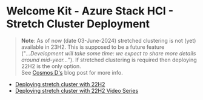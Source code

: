 [stretchcluster22h2]:https://learn.microsoft.com/en-us/azure-stack/hci/deploy/create-cluster-powershell#step-5-set-up-sites-stretched-cluster
[stretchcluster22h2video]:https://www.youtube.com/watch?v=QmLmcKjmf_U&list=PLDk1IPeq9PPfzO44pB-9-82r07Q4K6tYW
[cosmos23H2]:https://techcommunity.microsoft.com/t5/azure-stack-blog/azure-stack-hci-version-23h2-is-generally-available/ba-p/4046110

# Welcome Kit - Azure Stack HCI - Stretch Cluster Deployment

>**Note**: As of now (date 03-June-2024) stretched clustering is not (yet) available in 23H2. This is supposed to be a future feature ("*...Development will take some time: we expect to share more details around mid-year...*"). If stretched clustering is required then deploying 22H2 is the only option.  
> See [Cosmos D's][cosmos23H2] blog post for more info.  

-   [Deploying stretch cluster with 22H2][stretchcluster22h2]
-   [Deploying stretch cluster with 22H2 Video Series][stretchcluster22h2video]